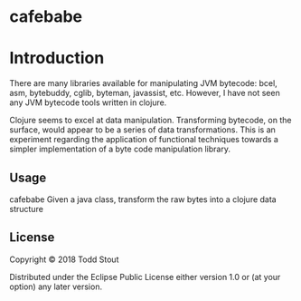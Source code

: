 # cafebabe

# Introduction

There are many libraries available for manipulating JVM bytecode:
bcel, asm, bytebuddy, cglib, byteman, javassist, etc. However, I have not
seen any JVM bytecode tools written in clojure.

Clojure seems to excel at data manipulation. Transforming bytecode, on the surface,
would appear to be a series of data transformations. This is an experiment regarding 
the application of functional techniques towards a simpler implementation of a byte 
code manipulation library.

## Usage
cafebabe
Given a java class, transform the raw bytes into a clojure data structure



## License

Copyright © 2018 Todd Stout

Distributed under the Eclipse Public License either version 1.0 or (at
your option) any later version.

